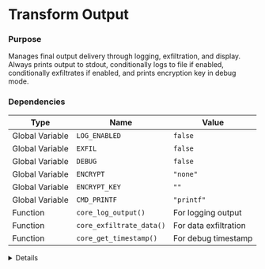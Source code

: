 # Transform Output

### Purpose
Manages final output delivery through logging, exfiltration, and display. Always prints output to stdout, conditionally logs to file if enabled, conditionally exfiltrates if enabled, and prints encryption key in debug mode.

### Dependencies
| Type | Name | Value |
|------|------|-------|
| Global Variable | `LOG_ENABLED` | `false` |
| Global Variable | `EXFIL` | `false` |
| Global Variable | `DEBUG` | `false` |
| Global Variable | `ENCRYPT` | `"none"` |
| Global Variable | `ENCRYPT_KEY` | `""` |
| Global Variable | `CMD_PRINTF` | `"printf"` |
| Function | `core_log_output()` | For logging output |
| Function | `core_exfiltrate_data()` | For data exfiltration |
| Function | `core_get_timestamp()` | For debug timestamp |

<details>

```shell
core_transform_output() {
    local output="$1"
    
    # Log the output if logging is enabled
    if [ "$LOG_ENABLED" = true ]; then
        core_log_output "$output" "output" false
    fi
    
    # Exfiltrate the output if exfiltration is enabled
    if [ "$EXFIL" = true ]; then
        core_exfiltrate_data "$output"
    fi
    
    # Always print data to ensure it's visible
    # Important to display encrypted/encoded data even when logging
    $CMD_PRINTF "%s\n" "$output"
    
    # When encrypting, also print the key in debug mode
    if [ "$DEBUG" = true ] && [ "$ENCRYPT" != "none" ]; then
        $CMD_PRINTF "[DEBUG] [%s] Encryption key: %s\n" "$(core_get_timestamp)" "$ENCRYPT_KEY" >&2
    fi
}
```

</details> 